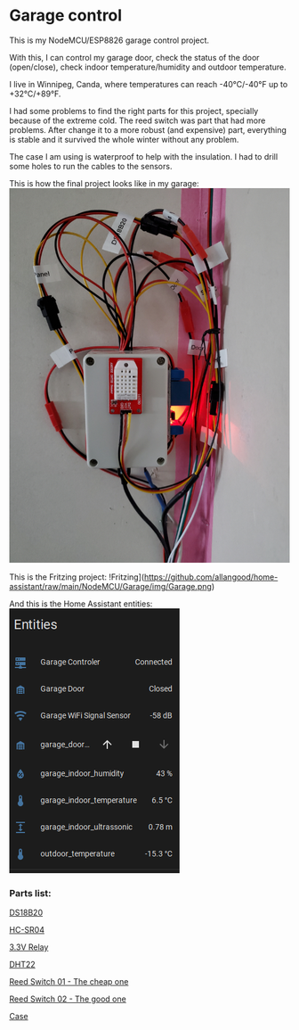 # Garage control

This is my NodeMCU/ESP8826 garage control project.

With this, I can control my garage door, check the status of the door (open/close), check indoor temperature/humidity and outdoor temperature.

I live in Winnipeg, Canda, where temperatures can reach -40°C/-40°F up to +32°C/+89°F.

I had some problems to find the right parts for this project, specially because of the extreme cold. The reed switch was part that had more problems. After change it to a more robust (and expensive) part, everything is stable and it survived the whole winter without any problem.

The case I am using is waterproof to help with the insulation. I had to drill some holes to run the cables to the sensors.

This is how the final project looks like in my garage:
![Final Project](https://github.com/allangood/home-assistant/raw/main/NodeMCU/Garage/img/Control.jpg)

This is the Fritzing project:
!Fritzing](https://github.com/allangood/home-assistant/raw/main/NodeMCU/Garage/img/Garage.png)

And this is the Home Assistant entities:
![Entities](https://github.com/allangood/home-assistant/raw/main/NodeMCU/Garage/img/HA_Entities.png)

### Parts list:

[DS18B20](https://www.banggood.com/Wholesale-DS18B20-Waterproof-Digital-Temperature-Temp-Sensor-Probe-p-53674.html?cur_warehouse=CN&rmmds=search)

[HC-SR04](https://www.banggood.com/Wholesale-Geekcreit-Ultrasonic-Module-HC-SR04-Distance-Measuring-Ranging-Transducers-Sensor-DC-5V-2-450cm-p-40313.html?cur_warehouse=CN&rmmds=search)

[3.3V Relay](https://www.banggood.com/BESTEP-1-Channel-3_3V-Low-Level-Trigger-Relay-Module-Optocoupler-Isolation-Terminal-p-1355736.html?cur_warehouse=CN&rmmds=search)

[DHT22](https://www.banggood.com/DHT22-Single-bus-Digital-Temperature-and-Humidity-Sensor-Module-Electronic-Building-Blocks-AM2302-3_3V-5V-DC-p-1457358.html?cur_warehouse=CN&rmmds=search)

[Reed Switch 01 - The cheap one](https://www.banggood.com/Recessed-Door-Window-Contacts-Magnetic-Reed-Security-Alarm-Switch-p-976715.html?cur_warehouse=CN&rmmds=search)

[Reed Switch 02 - The good one](https://www.amazon.ca/gp/product/B07DW2JGF2/ref=ppx_yo_dt_b_search_asin_title?ie=UTF8&psc=1)

[Case](https://www.banggood.com/Waterproof-ABS-Plastic-Electronic-Box-White-Case-6-Size-Junction-Case-p-948279.html?cur_warehouse=CN&ID=514796&rmmds=search)
